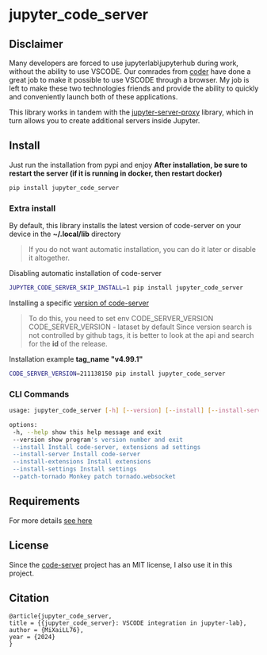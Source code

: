 # jupyter_code_server

## Disclaimer

Many developers are forced to use jupyterlab\\jupyterhub during work, without the ability to use VSCODE.
Our comrades from [coder](https://github.com/coder) have done a great job to make it possible to use VSCODE through a browser.
My job is left to make these two technologies friends and provide the ability to quickly and conveniently launch both of these applications.

This library works in tandem with the [jupyter-server-proxy](https://github.com/jupyterhub/jupyter-server-proxy) library, which in turn allows you to create additional servers inside Jupyter.

## Install

Just run the installation from pypi and enjoy
**After installation, be sure to restart the server (if it is running in docker, then restart docker)**

```bash
pip install jupyter_code_server
```

### Extra install

By default, this library installs the latest version of code-server on your device in the **~/.local/lib** directory

> If you do not want automatic installation, you can do it later or disable it altogether.

Disabling automatic installation of code-server

```bash
JUPYTER_CODE_SERVER_SKIP_INSTALL=1 pip install jupyter_code_server
```

Installing a specific [version of code-server](https://api.github.com/repos/coder/code-server/releases)

> To do this, you need to set env CODE_SERVER_VERSION
> CODE_SERVER_VERSION - lataset by default
> Since version search is not controlled by github tags, it is better to look at the api and search for the **id** of the release.

Installation example **tag_name "v4.99.1"**

```bash
CODE_SERVER_VERSION=211138150 pip install jupyter_code_server
```

### CLI Commands

```bash
usage: jupyter_code_server [-h] [--version] [--install] [--install-server] [--install-extensions] [--install-settings] [--patch-tornado]

options:
 -h, --help show this help message and exit
 --version show program's version number and exit
 --install Install code-server, extensions ad settings
 --install-server Install code-server
 --install-extensions Install extensions
 --install-settings Install settings
 --patch-tornado Monkey patch tornado.websocket
```

## Requirements

For more details [see here](https://github.com/coder/code-server?tab=readme-ov-file#requirements)

## License

Since the [code-server](https://github.com/coder/code-server) project has an MIT license, I also use it in this project.

## Citation

```
@article{jupyter_code_server,
title = {{jupyter_code_server}: VSCODE integration in jupyter-lab},
author = {MiXaiLL76},
year = {2024}
}
```
